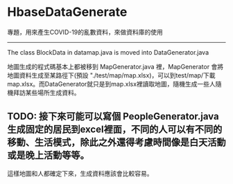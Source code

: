 # HbaseDataGenerate
專題，用來產生COVID-19的亂數資料，來做資料庫的使用

------
The class BlockData in datamap.java is moved into DataGenerator.java

地圖生成的程式碼基本上都被移到 MapGenerator.java 裡，MapGenerator 會將地圖資料生成至某路徑下(預設 "./test/map/map.xlsx)，可以到test/map/下載map.xlsx。而DataGenerator就只是到map.xlsx裡讀取地圖，隨機生成一些人隨機拜訪某些場所生成資料。

## TODO: 接下來可能可以寫個 PeopleGenerator.java 生成固定的居民到excel裡面，不同的人可以有不同的移動、生活模式，除此之外還得考慮時間像是白天活動或是晚上活動等等。
這樣地圖和人都確定下來，生成資料應該會比較容易。
